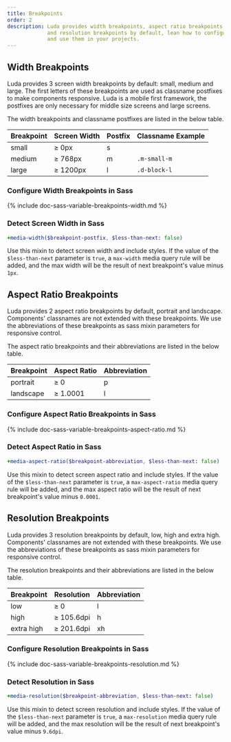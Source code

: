 ```yaml
---
title: Breakpoints
order: 2
description: Luda provides width breakpoints, aspect ratio breakpoints
             and resolution breakpoints by default, lean how to configure
             and use them in your projects. 
---
```


## Width Breakpoints

Luda provides 3 screen width breakpoints by default:
small, medium and large. The first letters of these breakpoints are
used as classname postfixes to make components responsive.
Luda is a mobile first framework, the postfixes are only necessary for
middle size screens and large screens.

The width breakpoints and classname postfixes are listed in the below table.

<div class="table table-nowrap table-border">
  <table>
    <thead>
      <tr>
        <th>Breakpoint</th>
        <th>Screen Width</th>
        <th>Postfix</th>
        <th>Classname Example</th>
      </tr>
    </thead>
    <tbody>
      <tr>
        <td>small</td>
        <td>≥ 0px</td>
        <td>s</td>
        <td></td>
      </tr>
      <tr>
        <td>medium</td>
        <td>≥ 768px</td>
        <td>m</td>
        <td><code class="bc-none">.m-small-m</code></td>
      </tr>
      <tr>
        <td>large</td>
        <td>≥ 1200px</td>
        <td>l</td>
        <td><code class="bc-none">.d-block-l</code></td>
      </tr>
    </tbody>
  </table>
</div>

### Configure Width Breakpoints in Sass

{% include doc-sass-variable-breakpoints-width.md %}

### Detect Screen Width in Sass

``` sass
+media-width($breakpoint-postfix, $less-than-next: false)
```

Use this mixin to detect screen width and include styles.
If the value of the `$less-than-next` parameter is `true`,
a `max-width` media query rule will be added, and the max width
will be the result of next breakpoint's value minus `1px`.

## Aspect Ratio Breakpoints

Luda provides 2 aspect ratio breakpoints by default,
portrait and landscape. Components' classnames are
not extended with these breakpoints.
We use the abbreviations of these breakpoints as sass mixin parameters
for responsive control.

The aspect ratio breakpoints and their abbreviations are listed in the below table.

<div class="table table-nowrap table-border">
  <table>
    <thead>
      <tr>
        <th>Breakpoint</th>
        <th>Aspect Ratio</th>
        <th>Abbreviation</th>
      </tr>
    </thead>
    <tbody>
      <tr>
        <td>portrait</td>
        <td>≥ 0</td>
        <td>p</td>
      </tr>
      <tr>
        <td>landscape</td>
        <td>≥ 1.0001</td>
        <td>l</td>
      </tr>
    </tbody>
  </table>
</div>

### Configure Aspect Ratio Breakpoints in Sass

{% include doc-sass-variable-breakpoints-aspect-ratio.md %}

### Detect Aspect Ratio in Sass

``` sass
+media-aspect-ratio($breakpoint-abbreviation, $less-than-next: false)
```

Use this mixin to detect screen aspect ratio and include styles.
If the value of the `$less-than-next` parameter is `true`,
a `max-aspect-ratio` media query rule will be added,
and the max aspect ratio will be the result of
next breakpoint's value minus `0.0001`.

## Resolution Breakpoints

Luda provides 3 resolution breakpoints by default,
low, high and extra high. Components' classnames
are not extended with these breakpoints.
We use the abbreviations of these breakpoints as sass mixin parameters
for responsive control.

The resolution breakpoints and their abbreviations are listed in the below table.

<div class="table table-nowrap table-border">
  <table>
    <thead>
      <tr>
        <th>Breakpoint</th>
        <th>Resolution</th>
        <th>Abbreviation</th>
      </tr>
    </thead>
    <tbody>
      <tr>
        <td>low</td>
        <td>≥ 0</td>
        <td>l</td>
      </tr>
      <tr>
        <td>high</td>
        <td>≥ 105.6dpi</td>
        <td>h</td>
      </tr>
      <tr>
        <td>extra high</td>
        <td>≥ 201.6dpi</td>
        <td>xh</td>
      </tr>
    </tbody>
  </table>
</div>

### Configure Resolution Breakpoints in Sass

{% include doc-sass-variable-breakpoints-resolution.md %}

### Detect Resolution in Sass

``` sass
+media-resolution($breakpoint-abbreviation, $less-than-next: false)
```

Use this mixin to detect screen resolution and include styles.
If the value of the `$less-than-next` parameter is `true`,
a `max-resolution` media query rule will be added,
and the max resolution will be the result of
next breakpoint's value minus `9.6dpi`.